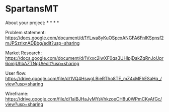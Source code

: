 # SpartansMT
About your project:
     * 
     *
     *
     *

Problem statement: https://docs.google.com/document/d/1YLwa8yKuOSpcxANGFA6FnlKSpnsf2mJPSzrixnADBbg/edit?usp=sharing

Market Research: https://docs.google.com/document/d/1Vxxc2iwXF0qa3UHIpjDakZqRnJoUpr6omjUhbAZTNqU/edit?usp=sharing

User flow: https://drive.google.com/file/d/1VQ4HswgLBieRTho8TE_mZ4xMFhESaHq_/view?usp=sharing

Wireframe: https://drive.google.com/file/d/1alBJHaJyMYsVhkzoeCH8u0WPmCKyAfGc/view?usp=sharing
